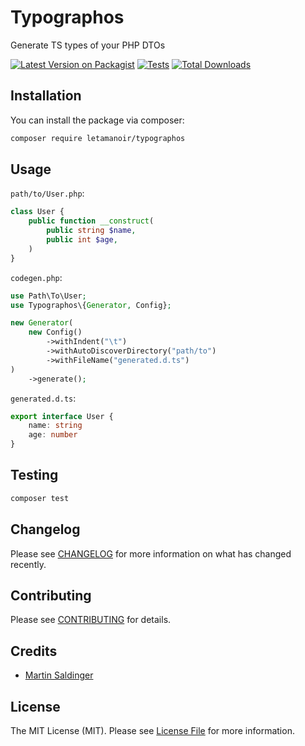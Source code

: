 # Typographos

Generate TS types of your PHP DTOs

[![Latest Version on Packagist](https://img.shields.io/packagist/v/phpts/php-ts-gen.svg?style=flat-square)](https://packagist.org/packages/phpts/php-ts-gen)
[![Tests](https://img.shields.io/github/actions/workflow/status/LeTamanoir/Typographos/run-tests.yml?branch=main&label=tests&style=flat-square)](https://github.com/LeTamanoir/Typographos/actions/workflows/run-tests.yml)
[![Total Downloads](https://img.shields.io/packagist/dt/phpts/php-ts-gen.svg?style=flat-square)](https://packagist.org/packages/phpts/php-ts-gen)


## Installation

You can install the package via composer:

```bash
composer require letamanoir/typographos
```

## Usage

`path/to/User.php`:
```php
class User {
    public function __construct(
        public string $name,
        public int $age,
    )
}
```

`codegen.php`:
```php
use Path\To\User;
use Typographos\{Generator, Config};

new Generator(
    new Config()
        ->withIndent("\t")
        ->withAutoDiscoverDirectory("path/to")
        ->withFileName("generated.d.ts")
)
    ->generate();
```

`generated.d.ts`:
```ts
export interface User {
    name: string
    age: number
}
```

## Testing

```bash
composer test
```

## Changelog

Please see [CHANGELOG](CHANGELOG.md) for more information on what has changed recently.

## Contributing

Please see [CONTRIBUTING](https://github.com/spatie/.github/blob/main/CONTRIBUTING.md) for details.

## Credits

- [Martin Saldinger](https://github.com/LeTamanoir)

## License

The MIT License (MIT). Please see [License File](LICENSE.md) for more information.
